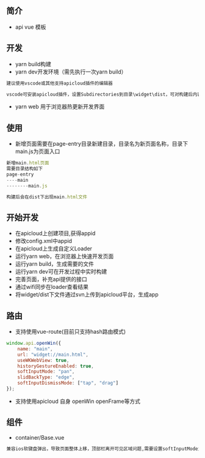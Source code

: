## 简介
- api vue 模板

## 开发
- yarn build构建
- yarn dev开发环境（需先执行一次yarn build）
```txt
建议使用vscode或其他支持apicloud插件的编辑器

vscode可安装apicloud插件，设置Subdirectories到目录\widget\dist，可对构建后内容进行wifi同步
```
- yarn web 用于浏览器热更新开发界面

## 使用
- 新增页面需要在page-entry目录新建目录，目录名为新页面名称，目录下main.js为页面入口
```js
新增main.html页面
需要目录结构如下
page-entry
----main
--------main.js

构建后会在dist下出现main.html文件
```

## 开始开发
- 在apicloud上创建项目,获得appid
- 修改config.xml中appid
- 在apicloud上生成自定义Loader
- 运行yarn web，在浏览器上快速开发页面
- 运行yarn build，生成需要的文件
- 运行yarn dev可在开发过程中实时构建
- 完善页面，补充api提供的接口
- 通过wifi同步在loader查看结果
- 将widget/dist下文件通过svn上传到apicloud平台，生成app

## 路由
- 支持使用vue-route(目前只支持hash路由模式)
```js
window.api.openWin({
    name: "main",
    url: "widget://main.html",
    useWKWebView: true,
    historyGestureEnabled: true,
    softInputMode: "pan",
    slidBackType: "edge",
    softInputDismissMode: ["tap", "drag"]
});
```
- 支持使用apicloud 自身 openWin openFrame等方式

## 组件
- container/Base.vue
```txt
兼容ios软键盘弹出，导致页面整体上移，顶部栏离开可见区域问题,需要设置softInputMode为"pan"
```